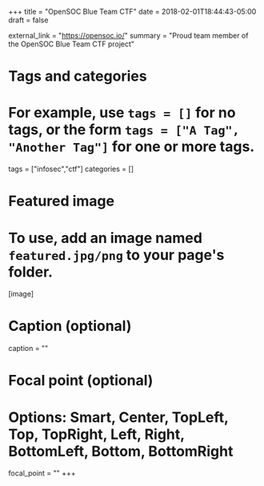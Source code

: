 +++
title = "OpenSOC Blue Team CTF"
date = 2018-02-01T18:44:43-05:00
draft = false

external_link = "https://opensoc.io/"
summary = "Proud team member of the OpenSOC Blue Team CTF project"

# Tags and categories
# For example, use `tags = []` for no tags, or the form `tags = ["A Tag", "Another Tag"]` for one or more tags.
tags = ["infosec","ctf"]
categories = []

# Featured image
# To use, add an image named `featured.jpg/png` to your page's folder.
[image]
  # Caption (optional)
  caption = ""

  # Focal point (optional)
  # Options: Smart, Center, TopLeft, Top, TopRight, Left, Right, BottomLeft, Bottom, BottomRight
  focal_point = ""
+++
